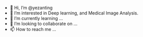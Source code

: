 - 👋 Hi, I’m @yezanting
- 👀 I’m interested in Deep learning, and Medical Image Analysis.
- 🌱 I’m currently learning ...
- 💞️ I’m looking to collaborate on ...
- 📫 How to reach me ...

<!---
yezanting/yezanting is a ✨ special ✨ repository because its `README.md` (this file) appears on your GitHub profile.
You can click the Preview link to take a look at your changes.
--->
